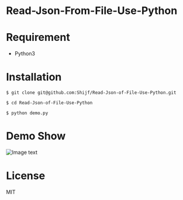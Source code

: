 # Read-Json-From-File-Use-Python

# Requirement

* Python3

# Installation

```
$ git clone git@github.com:Shijf/Read-Json-of-File-Use-Python.git

$ cd Read-Json-of-File-Use-Python

$ python demo.py
```
 # Demo Show

![Image text](https://github.com/Shijf/Read-Json-of-File-Use-Python/blob/master/img/demo.png)

# License

MIT












